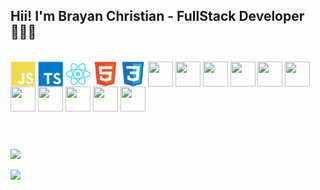 ## Hii! I'm Brayan Christian - FullStack Developer 🧑🏻‍💻

<div style="display: inline_block"><br>
  
  <img align="center" height="40" width="40" src="https://raw.githubusercontent.com/devicons/devicon/master/icons/javascript/javascript-plain.svg">
  
  <img align="center" height="40" width="40" src="https://raw.githubusercontent.com/devicons/devicon/master/icons/typescript/typescript-plain.svg">
  
  <img align="center" eight="40" width="40" src="https://raw.githubusercontent.com/devicons/devicon/master/icons/react/react-original.svg">
  
  <img align="center" height="40" width="40" src="https://raw.githubusercontent.com/devicons/devicon/master/icons/html5/html5-original.svg">
  
  <img align="center" height="40" width="40" src="https://raw.githubusercontent.com/devicons/devicon/master/icons/css3/css3-original.svg">
  
  <img align="center" height="40" width="40" src="https://cdn.jsdelivr.net/gh/devicons/devicon/icons/angularjs/angularjs-plain.svg" />
  
  <img align="center" height="40" width="40" src="https://cdn.jsdelivr.net/gh/devicons/devicon/icons/ionic/ionic-original.svg" />
          
  <img align="center" height="40" width="40" src="https://cdn.jsdelivr.net/gh/devicons/devicon/icons/java/java-plain.svg" />
  
  <img align="center" height="40" width="40" src="https://cdn.jsdelivr.net/gh/devicons/devicon/icons/tomcat/tomcat-original.svg" />
  
  <img align="center" height="40" width="40" src="https://cdn.jsdelivr.net/gh/devicons/devicon/icons/firebase/firebase-plain.svg" />
  
  <img align="center" height="40" width="40" src="https://cdn.jsdelivr.net/gh/devicons/devicon/icons/postgresql/postgresql-plain.svg" />
  
  <img align="center" height="40" width="40" src="https://cdn.jsdelivr.net/gh/devicons/devicon/icons/linux/linux-original.svg" />

  <img align="center" height="40" width="40" src="https://cdn.jsdelivr.net/gh/devicons/devicon/icons/figma/figma-original.svg" />
      
  <img align="center" height="40" width="40" src="https://cdn.jsdelivr.net/gh/devicons/devicon/icons/android/android-plain.svg" />
          
  <img align="center" height="40" width="40" src="https://cdn.jsdelivr.net/gh/devicons/devicon/icons/gradle/gradle-plain.svg" />
  
  <img align="center" height="40" width="40" src="https://cdn.jsdelivr.net/gh/devicons/devicon/icons/nodejs/nodejs-original-wordmark.svg" />
             
</div>
 
 ##
 
<div style="display: inline_block"><br> 

  <a href="https://www.linkedin.com/in/brayan-christian-66ba85196/" target="_blank"><img src="https://img.shields.io/badge/-LinkedIn-%230077B5?style=for-the-badge&logo=linkedin&logoColor=white" target="_blank"></a>
  
  
  <a href="mailto:brayanchristiann19@gmail.com" target="_blank"><img src="https://img.shields.io/badge/Gmail-D14836?style=for-the-badge&logo=gmail&logoColor=white" target="_blank"></a>
  
</div>
